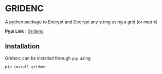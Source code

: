# GRIDENC

A python package to Encrypt and Decrypt any string using a grid (or matrix)

**Pypi Link** : [Gridenc](https://pypi.org/project/gridenc/)

## Installation
Gridenc can be installed through ``pip`` using

``pip install gridenc`` 
